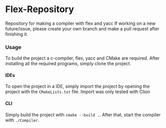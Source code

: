 # Flex-Repository

Repository for making a compiler with flex and yacc
If working on a new future/issue, please create your own branch and make a pull request after finishing it.

### Usage
To build the project a c-compiler, flex, yacc and CMake are required.
After installing all the required programs, simply clone the project.
#### IDEs
To open the project in a IDE, simply import the project by opening the project with the `CMakeLists.txt` file.
Import was only tested with Clion
#### CLI
Simply build the project with `cmake --build .`.
After that, start the compiler with `./Compiler`.
